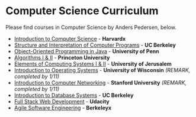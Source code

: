 # Computer Science Curriculum

Please find courses in Computer Science by Anders Pedersen, below.
* [Introduction to Computer Science](1_Introduction%20to%20CS%20-%20CS50%20-%20Harvardx) - **Harvardx**
* [Structure and Interpretation of Computer Programs](2_Structure%20and%20Interpretation%20of%20Computer%20Programs%20-%20UC%20Berkeley) - **UC Berkeley**
* [Object-Oriented Programming in Java](3_OOP%20in%20Java%20-%20Penn) - **University of Penn**
* [Algorithms I & II](4_Algorithms%20I%20&%20II%20-%20Princeton) - **Princeton University**
* [Elements of Computing Systems I & II](5_Elements%20of%20Computing%20Systems%20I%20&%20II%20-%20Jerusalem) - **University of Jerusalem**
* [Introduction to Operating Systems](6_Introduction%20to%20Operating%20Systems%20-%20Wisconsin) - **University of Wisconsin** *(REMARK, completed by 1/11)*
* [Introduction to Computer Networking](7_Introduction%20to%20Computer%20Networking%20-%20Stanford) - **Stanford University** *(REMARK, completed by 1/11)*
* [Introduction to Database Systems](8_Introduction%20to%20Database%20Systems%20-%20Berkeley) - **UC Berkeley**
* [Full Stack Web Development](9_Full%20Stack%20Web%20Development%20-%20Udacity) - **Udacity** 
* [Agile Software Engineering](10_Agile%20Software%20Engineering%20-%20UC%20Berkeley) - **Berkeleyx**